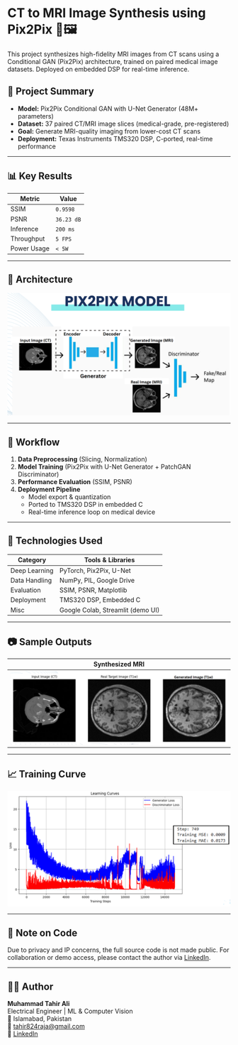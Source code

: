 # CT to MRI Image Synthesis using Pix2Pix 🧠🖼️

This project synthesizes high-fidelity MRI images from CT scans using a Conditional GAN (Pix2Pix) architecture, trained on paired medical image datasets. Deployed on embedded DSP for real-time inference.

## 🔬 Project Summary

- **Model:** Pix2Pix Conditional GAN with U-Net Generator (48M+ parameters)
- **Dataset:** 37 paired CT/MRI image slices (medical-grade, pre-registered)
- **Goal:** Generate MRI-quality imaging from lower-cost CT scans
- **Deployment:** Texas Instruments TMS320 DSP, C-ported, real-time performance

---

## 📊 Key Results

| Metric       | Value     |
|--------------|-----------|
| SSIM         | `0.9598`  |
| PSNR         | `36.23 dB`|
| Inference    | `200 ms`  |
| Throughput   | `5 FPS`   |
| Power Usage  | `< 5W`    |

---

## 🧠 Architecture

![Architecture](assets/arch_diagram.PNG)

---

## 🚀 Workflow

1. **Data Preprocessing** (Slicing, Normalization)
2. **Model Training** (Pix2Pix with U-Net Generator + PatchGAN Discriminator)
3. **Performance Evaluation** (SSIM, PSNR)
4. **Deployment Pipeline**
   - Model export & quantization
   - Ported to TMS320 DSP in embedded C
   - Real-time inference loop on medical device

---

## 🔧 Technologies Used

| Category         | Tools & Libraries                      |
|------------------|----------------------------------------|
| Deep Learning    | PyTorch, Pix2Pix, U-Net                |
| Data Handling    | NumPy, PIL, Google Drive               |
| Evaluation       | SSIM, PSNR, Matplotlib                 |
| Deployment       | TMS320 DSP, Embedded C                 |
| Misc             | Google Colab, Streamlit (demo UI)     |

---

## 📷 Sample Outputs

| Synthesized MRI |
|-----------------|
| ![MRI](assets/mri_output_sample.PNG) |

---

## 📈 Training Curve

![Training Curve](assets/training_curve.PNG)

---

## 🔐 Note on Code

Due to privacy and IP concerns, the full source code is not made public. For collaboration or demo access, please contact the author via [LinkedIn](https://www.linkedin.com/in/muhammad-tahir-ali-b6256920a/).

---

## 🧑‍💻 Author

**Muhammad Tahir Ali**  
Electrical Engineer | ML & Computer Vision  
📍 Islamabad, Pakistan  
📧 tahir824raja@gmail.com  
🔗 [LinkedIn](https://www.linkedin.com/in/muhammad-tahir-ali-b6256920a/)  
